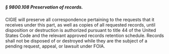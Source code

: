 ##### § 9800.108 Preservation of records. #####

CIGIE will preserve all correspondence pertaining to the requests that it receives under this part, as well as copies of all requested records, until disposition or destruction is authorized pursuant to title 44 of the United States Code and the relevant approved records retention schedule. Records shall not be disposed of or destroyed while they are the subject of a pending request, appeal, or lawsuit under FOIA.